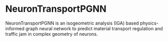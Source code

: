# NeuronTransportPGNN

NeuronTransportPGNN is an isogeometric analysis (IGA) based physics-informed graph neural network to predict material transport regulation and traffic jam in complex geometry of neurons.

